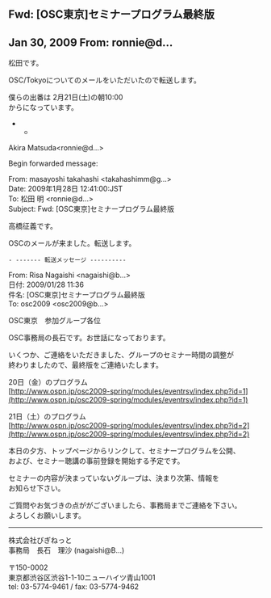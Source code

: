 ## Fwd: [OSC東京]セミナープログラム最終版

## Jan 30, 2009 From: ronnie@d...

松田です。

OSC/Tokyoについてのメールをいただいたので転送します。

僕らの出番は 2月21日(土)の朝10:00   
からになっています。

- -

Akira Matsuda\<ronnie@d...\>

Begin forwarded message:

From: masayoshi takahashi \<takahashimm@g...\>  
Date: 2009年1月28日 12:41:00:JST  
To: 松田 明 \<ronnie@d...\>  
Subject: Fwd: [OSC東京]セミナープログラム最終版

高橋征義です。

OSCのメールが来ました。転送します。

    - ------- 転送メッセージ ----------

From: Risa Nagaishi \<nagaishi@b...\>  
日付: 2009/01/28 11:36  
件名: [OSC東京]セミナープログラム最終版  
To: osc2009 \<osc2009@b...\>

OSC東京　参加グループ各位

OSC事務局の長石です。お世話になっております。

いくつか、ご連絡をいただきました、グループのセミナー時間の調整が  
終わりましたので、最終版をご連絡いたします。

20日（金）のプログラム  
[http://www.ospn.jp/osc2009-spring/modules/eventrsv/index.php?id=1](http://www.ospn.jp/osc2009-spring/modules/eventrsv/index.php?id=1)

21日（土）のプログラム  
[http://www.ospn.jp/osc2009-spring/modules/eventrsv/index.php?id=2](http://www.ospn.jp/osc2009-spring/modules/eventrsv/index.php?id=2)

本日の夕方、トップページからリンクして、セミナープログラムを公開、  
および、セミナー聴講の事前登録を開始する予定です。

セミナーの内容が決まっていないグループは、決まり次第、情報を   
お知らせ下さい。

ご質問やお気づきの点ががございましたら、事務局までご連絡を下さい。  
よろしくお願いします。

* * *

株式会社びぎねっと  
事務局　長石　理沙 (nagaishi@B...)

〒150-0002  
東京都渋谷区渋谷1-1-10ニューハイツ青山1001  
tel: 03-5774-9461 / fax: 03-5774-9462

